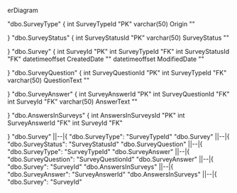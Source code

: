 erDiagram
      
"dbo.SurveyType" {
    int SurveyTypeId "PK"
          varchar(50) Origin ""
          
}
"dbo.SurveyStatus" {
    int SurveyStatusId "PK"
          varchar(50) SurveyStatus ""
          
}
"dbo.Survey" {
    int SurveyId "PK"
          int SurveyTypeId "FK"
          int SurveyStatusId "FK"
          datetimeoffset CreatedDate ""
          datetimeoffset ModifiedDate ""
          
}
"dbo.SurveyQuestion" {
    int SurveyQuestionId "PK"
          int SurveyTypeId "FK"
          varchar(50) QuestionText ""
          
}
"dbo.SurveyAnswer" {
    int SurveyAnswerId "PK"
          int SurveyQuestionId "FK"
          int SurveyId "FK"
          varchar(50) AnswerText ""
          
}
"dbo.AnswersInSurveys" {
    int AnswersInSurveysId "PK"
          int SurveyAnswerId "FK"
          int SurveyId "FK"
          
}
      "dbo.Survey" ||--|{ "dbo.SurveyType": "SurveyTypeId"
"dbo.Survey" ||--|{ "dbo.SurveyStatus": "SurveyStatusId"
"dbo.SurveyQuestion" ||--|{ "dbo.SurveyType": "SurveyTypeId"
"dbo.SurveyAnswer" ||--|{ "dbo.SurveyQuestion": "SurveyQuestionId"
"dbo.SurveyAnswer" ||--|{ "dbo.Survey": "SurveyId"
"dbo.AnswersInSurveys" ||--|{ "dbo.SurveyAnswer": "SurveyAnswerId"
"dbo.AnswersInSurveys" ||--|{ "dbo.Survey": "SurveyId"
